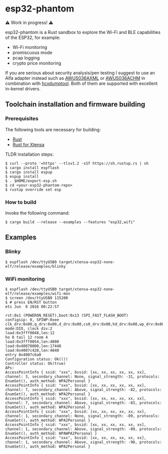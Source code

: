 # esp32-phantom

:warning: Work in progress! :warning:

esp32-phantom is a Rust sandbox to explore the Wi-Fi and BLE capabilities of the ESP32, for example:
- Wi-Fi monitoring
- promiscuous mode
- pcap logging
- crypto price monitoring

If you are serious about security analysis/pen testing I suggest to use an Alfa adapter instead such as [AWUS036AXML](https://alfa-network.eu/alfa-usb-adapter-awus036axml) or [AWUS036ACHM](https://alfa-network.eu/awus036achm) in combination with [hcxdumptool](https://github.com/ZerBea/hcxdumptool). Both of them are supported with excellent in-kernel drivers. 

## Toolchain installation and firmware building

### Prerequisites

The following tools are necessary for building:

- [Rust](https://www.rust-lang.org/tools/install)
- [Rust for Xtensa](https://esp-rs.github.io/book/installation/index.html)

TLDR installation steps:

```
$ curl --proto '=https' --tlsv1.2 -sSf https://sh.rustup.rs | sh
$ cargo install espflash
$ cargo install espup
$ espup install
$ . $HOME/export-esp.sh
$ cd <your-esp32-phantom-repo>
$ rustup override set esp
```
### How to build

Invoke the following command:

```
$ cargo build --release --examples --features "esp32,wifi"
```
## Examples

### Blinky

```
$ espflash /dev/ttyUSB0 target/xtensa-esp32-none-elf/release/examples/blinky
```

### WiFi monitoring

```
$ espflash /dev/ttyUSB0 target/xtensa-esp32-none-elf/release/examples/wifi-mon
$ screen /dev/ttyUSB0 115200
$ # press EN/RST button
ets Jun  8 2016 00:22:57

rst:0x1 (POWERON_RESET),boot:0x13 (SPI_FAST_FLASH_BOOT)
configsip: 0, SPIWP:0xee
clk_drv:0x00,q_drv:0x00,d_drv:0x00,cs0_drv:0x00,hd_drv:0x00,wp_drv:0x00
mode:DIO, clock div:2
load:0x3fff0048,len:12
ho 0 tail 12 room 4
load:0x3fff0054,len:4800
load:0x40078000,len:17448
load:0x4007c428,len:4840
entry 0x4007c6a0
Configuration status: Ok(())
Controller status: Ok(true)
APs:
AccessPointInfo { ssid: "xxx", bssid: [xx, xx, xx, xx, xx, xx], channel: 3, secondary_channel: None, signal_strength: -31, protocols: EnumSet(), auth_method: WPA2Personal }
AccessPointInfo { ssid: "xxx", bssid: [xx, xx, xx, xx, xx, xx], channel: 7, secondary_channel: Above, signal_strength: -82, protocols: EnumSet(), auth_method: WPA2Personal }
AccessPointInfo { ssid: "xxx", bssid: [xx, xx, xx, xx, xx, xx], channel: 7, secondary_channel: Above, signal_strength: -83, protocols: EnumSet(), auth_method: WPA2Personal }
AccessPointInfo { ssid: "xxx", bssid: [xx, xx, xx, xx, xx, xx], channel: 1, secondary_channel: None, signal_strength: -89, protocols: EnumSet(), auth_method: WPA2Personal }
AccessPointInfo { ssid: "xxx", bssid: [xx, xx, xx, xx, xx, xx], channel: 1, secondary_channel: Above, signal_strength: -89, protocols: EnumSet(), auth_method: WPAWPA2Personal }
AccessPointInfo { ssid: "xxx", bssid: [xx, xx, xx, xx, xx, xx], channel: 1, secondary_channel: Above, signal_strength: -90, protocols: EnumSet(), auth_method: WPA2Personal }
```
